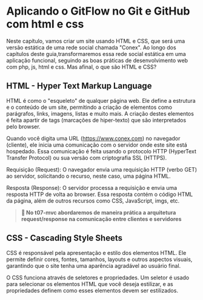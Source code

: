 # Aplicando o GitFlow no Git e GitHub com html e css

Neste capítulo, vamos criar um site usando HTML e CSS, que será uma versão estática de uma rede social chamada "Conex". Ao longo dos capítulos deste guia,transformaremos essa rede social estática em uma aplicação funcional, seguindo as boas práticas de desenvolvimento web com php, js, html e css. Mas afinal, o que são HTML e CSS? 

## HTML - Hyper Text Markup Language

HTML é como o "esqueleto" de qualquer página web. Ele define a estrutura e o conteúdo de um site, permitindo a criação de elementos como parágrafos, links, imagens, listas e muito mais. A criação destes elementos é feita apartir de tags (marcações de hiper-texto) que são interpretados pelo browser.

Quando você digita uma URL (https://www.conex.com) no navegador (cliente), ele inicia uma comunicação com o servidor onde este site está hospedado. Essa comunicação é feita usando o protocolo HTTP (HyperText Transfer Protocol) ou sua versão com criptografia SSL (HTTPS).

Requisição (Request): O navegador envia uma requisição HTTP (verbo GET) ao servidor, solicitando o recurso, neste caso, uma página HTML.

Resposta (Response): O servidor processa a requisição e envia uma resposta HTTP de volta ao browser. Essa resposta contém o código HTML da página, além de outros recursos como CSS, JavaScript, imgs, etc.

> **🚨 No t07-mvc abordaremos de maneira prática a arquitetura request/response na comunicação entre clientes e servidores**

## CSS - Cascading Style Sheets

CSS é responsável pela apresentação e estilo dos elementos HTML. Ele permite definir cores, fontes, tamanhos, layouts e outros aspectos visuais, garantindo que o site tenha uma aparência agradável ao usuário final.

O CSS funciona através de seletores e propriedades. Um seletor é usado para selecionar os elementos HTML que você deseja estilizar, e as propriedades definem como esses elementos devem ser estilizados.


